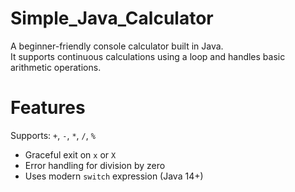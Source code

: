 # Simple_Java_Calculator
A beginner-friendly console calculator built in Java.  
It supports continuous calculations using a loop and handles basic arithmetic operations.

# Features
Supports: `+`, `-`, `*`, `/`, `%`
- Graceful exit on `x` or `X`
- Error handling for division by zero
- Uses modern `switch` expression (Java 14+)
